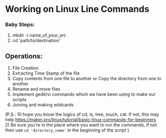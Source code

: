 # Working on Linux Line Commands
### Baby Steps:
1. mkdir -i  name_of_your_src
2. cd 'path/to/destination'

## Operations:
1. File Creation
2. Extracting Time Stamp of the file
3. Copy contents from one file to another or Copy the directory from one
to another
4. Rename and move files
5. Implement gedit/vi commands which we have been using to make our scripts
6. Joining and making wildcards






(P.S.:
  1)I hope you know the logics of cd, ls, tree, touch, cat. If not, this may help https://maker.pro/linux/tutorial/basic-linux-commands-for-beginners
  2) Be sure you're in the place where you want to run the commands, if not then use ```cd 'directory_name'``` in the beginning of the script
  )
